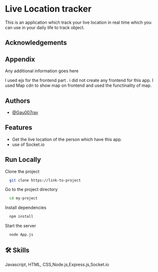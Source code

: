 
# Live Location tracker

This is an application which track your live location in real time which you can use in your daily life to track object.

## Acknowledgements

  <script src="https://cdn.socket.io/4.7.5/socket.io.min.js" integrity="sha384-2huaZvOR9iDzHqslqwpR87isEmrfxqyWOF7hr7BY6KG0+hVKLoEXMPUJw3ynWuhO" crossorigin="anonymous"></script>
   <script src="https://cdnjs.cloudflare.com/ajax/libs/leaflet/1.9.4/leaflet.min.js" integrity="sha512-puJW3E/qXDqYp9IfhAI54BJEaWIfloJ7JWs7OeD5i6ruC9JZL1gERT1wjtwXFlh7CjE7ZJ+/vcRZRkIYIb6p4g==" crossorigin="anonymous" referrerpolicy="no-referrer"></script>


## Appendix

Any additional information goes here

I used ejs for the frontend part . i did not create any frontend for this app. I used Map cdn to show map on frontend and used the functinality of map.

## Authors

- [@Gau007rav](https://www.github.com/Gau007rav)


## Features

- Get the live location of the person which have this app.
- use of Socket.io
## Run Locally

Clone the project

```bash
  git clone https://link-to-project
```

Go to the project directory

```bash
  cd my-project
```

Install dependencies

```bash
  npm install
```

Start the server

```bash
  node App.js
```


## 🛠 Skills
Javascript, HTML, CSS,Node.js,Express.js,Socket.io

